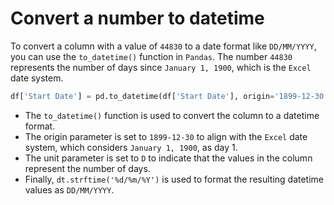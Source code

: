 # Convert a number to datetime

To convert a column with a value of `44830` to a date format like `DD/MM/YYYY`, you can use the `to_datetime()` function in `Pandas`. The number `44830` represents the number of days since `January 1, 1900`, which is the `Excel` date system.

```python
df['Start Date'] = pd.to_datetime(df['Start Date'], origin='1899-12-30', unit='D').dt.strftime('%d/%m/%Y')
```

- The `to_datetime()` function is used to convert the column to a datetime format.
- The origin parameter is set to `1899-12-30` to align with the `Excel` date system, which considers `January 1, 1900`, as day 1.
- The unit parameter is set to `D` to indicate that the values in the column represent the number of days.
- Finally, `dt.strftime('%d/%m/%Y')` is used to format the resulting datetime values as `DD/MM/YYYY`.

